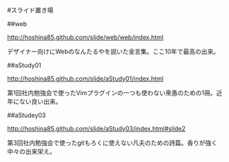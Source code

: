 #スライド置き場

##web

http://hoshina85.github.com/slide/web/web/index.html

デザイナー向けにWebのなんたるやを説いた金言集。ここ10年で最高の出来。

##aStudy01

http://hoshina85.github.com/slide/aStudy01/index.html

第1回社内勉強会で使ったVimプラグインの一つも使わない衆愚のための1冊。近年にない良い出来。

##aStudey03

http://hoshina85.github.com/slide/aStudy03/index.html#slide2

第3回社内勉強会で使ったgitもろくに使えない凡夫のための詩篇。香りが強く中々の出来栄え。